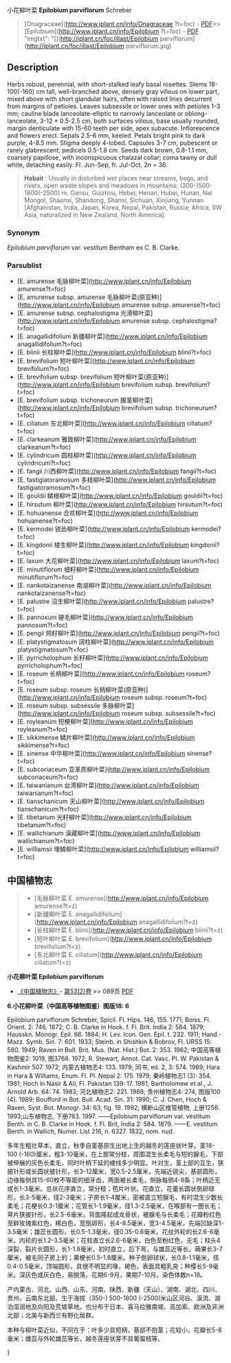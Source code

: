 小花柳叶菜 **Epilobium parviflorum** Schreber

> [Onagraceae](http://www.iplant.cn/info/Onagraceae ?t=foc) - [PDF](http://iplant.cn/foc/pdf/Onagraceae.pdf)>>[Epilobium](http://www.iplant.cn/info/Epilobium ?t=foc) - [PDF](http://www.iplant.cn/foc/pdf/Epilobium.pdf)
  "imgtxt": "[](http://iplant.cn/foc/illast/Epilobium parviflorum](http://iplant.cn/foc/illast/Epilobium parviflorum.jpg)

## Description

Herbs robust, perennial, with short-stalked leafy basal rosettes. Stems 18-100(-160) cm tall, well-branched above, densely gray villous on lower part, mixed above with short glandular hairs, often with raised lines decurrent from margins of petioles. Leaves subsessile or lower ones with petioles 1-3 mm; cauline blade lanceolate-elliptic to narrowly lanceolate or oblong-lanceolate, 3-12 × 0.5-2.5 cm, both surfaces villous, base usually rounded, margin denticulate with 15-60 teeth per side, apex subacute. Inflorescence and flowers erect. Sepals 2.5-6 mm, keeled. Petals bright pink to dark purple, 4-8.5 mm. Stigma deeply 4-lobed. Capsules 3-7 cm, pubescent or rarely glabrescent; pedicels 0.5-1.8 cm. Seeds dark brown, 0.8-1.1 mm, coarsely papillose, with inconspicuous chalazal collar; coma tawny or dull white, detaching easily. Fl. Jun-Sep, fr. Jul-Oct. 2*n* = 36.

> **Habait** : 
> Usually in disturbed wet places near streams, bogs, and rivers, open waste slopes and meadows in mountains; (300-)500-1800(-2500) m. Gansu, Guizhou, Hebei, Henan, Hubei, Hunan, Nei Mongol, Shaanxi, Shandong, Shanxi, Sichuan, Xinjiang, Yunnan [Afghanistan, India, Japan, Korea, Nepal, Pakistan, Russia; Africa, SW Asia, naturalized in New Zealand, North America].

### Synonym
*Epilobium parviflorum* var. *vestitum* Bentham ex C. B. Clarke.

### Parsublist

* [E.  amurense  毛脉柳叶菜](http://www.iplant.cn/info/Epilobium amurense?t=foc)
* [E.  amurense subsp. amurense  毛脉柳叶菜(原亚种)](http://www.iplant.cn/info/Epilobium amurense subsp. amurense?t=foc)
* [E.  amurense subsp. cephalostigma  光滑柳叶菜](http://www.iplant.cn/info/Epilobium amurense subsp. cephalostigma?t=foc)
* [E.  anagallidifolium  新疆柳叶菜](http://www.iplant.cn/info/Epilobium anagallidifolium?t=foc)
* [E.  blinii  长柱柳叶菜](http://www.iplant.cn/info/Epilobium blinii?t=foc)
* [E.  brevifolium  短叶柳叶菜](http://www.iplant.cn/info/Epilobium brevifolium?t=foc)
* [E.  brevifolium subsp. brevifolium  短叶柳叶菜(原亚种)](http://www.iplant.cn/info/Epilobium brevifolium subsp. brevifolium?t=foc)
* [E.  brevifolium subsp. trichoneurum  腺茎柳叶菜](http://www.iplant.cn/info/Epilobium brevifolium subsp. trichoneurum?t=foc)
* [E.  ciliatum  东北柳叶菜](http://www.iplant.cn/info/Epilobium ciliatum?t=foc)
* [E.  clarkeanum  雅致柳叶菜](http://www.iplant.cn/info/Epilobium clarkeanum?t=foc)
* [E.  cylindricum  圆柱柳叶菜](http://www.iplant.cn/info/Epilobium cylindricum?t=foc)
* [E.  fangii  川西柳叶菜](http://www.iplant.cn/info/Epilobium fangii?t=foc)
* [E.  fastigiatoramosum  多枝柳叶菜](http://www.iplant.cn/info/Epilobium fastigiatoramosum?t=foc)
* [E.  gouldii  鳞根柳叶菜](http://www.iplant.cn/info/Epilobium gouldii?t=foc)
* [E.  hirsutum  柳叶菜](http://www.iplant.cn/info/Epilobium hirsutum?t=foc)
* [E.  hohuanense  合欢柳叶菜](http://www.iplant.cn/info/Epilobium hohuanense?t=foc)
* [E.  kermodei  锐齿柳叶菜](http://www.iplant.cn/info/Epilobium kermodei?t=foc)
* [E.  kingdonii  矮生柳叶菜](http://www.iplant.cn/info/Epilobium kingdonii?t=foc)
* [E.  laxum  大花柳叶菜](http://www.iplant.cn/info/Epilobium laxum?t=foc)
* [E.  minutiflorum  细籽柳叶菜](http://www.iplant.cn/info/Epilobium minutiflorum?t=foc)
* [E.  nankotaizanense  南湖柳叶菜](http://www.iplant.cn/info/Epilobium nankotaizanense?t=foc)
* [E.  palustre  沼生柳叶菜](http://www.iplant.cn/info/Epilobium palustre?t=foc)
* [E.  pannosum  硬毛柳叶菜](http://www.iplant.cn/info/Epilobium pannosum?t=foc)
* [E.  pengii  网籽柳叶菜](http://www.iplant.cn/info/Epilobium pengii?t=foc)
* [E.  platystigmatosum  阔柱柳叶菜](http://www.iplant.cn/info/Epilobium platystigmatosum?t=foc)
* [E.  pyrricholophum  长籽柳叶菜](http://www.iplant.cn/info/Epilobium pyrricholophum?t=foc)
* [E.  roseum  长柄柳叶菜](http://www.iplant.cn/info/Epilobium roseum?t=foc)
* [E.  roseum subsp. roseum  长柄柳叶菜(原亚种)](http://www.iplant.cn/info/Epilobium roseum subsp. roseum?t=foc)
* [E.  roseum subsp. subsessile  多脉柳叶菜](http://www.iplant.cn/info/Epilobium roseum subsp. subsessile?t=foc)
* [E.  royleanum  短梗柳叶菜](http://www.iplant.cn/info/Epilobium royleanum?t=foc)
* [E.  sikkimense  鳞片柳叶菜](http://www.iplant.cn/info/Epilobium sikkimense?t=foc)
* [E.  sinense  中华柳叶菜](http://www.iplant.cn/info/Epilobium sinense?t=foc)
* [E.  subcoriaceum  亚革质柳叶菜](http://www.iplant.cn/info/Epilobium subcoriaceum?t=foc)
* [E.  taiwanianum  台湾柳叶菜](http://www.iplant.cn/info/Epilobium taiwanianum?t=foc)
* [E.  tianschanicum  天山柳叶菜](http://www.iplant.cn/info/Epilobium tianschanicum?t=foc)
* [E.  tibetanum  光籽柳叶菜](http://www.iplant.cn/info/Epilobium tibetanum?t=foc)
* [E.  wallichianum  滇藏柳叶菜](http://www.iplant.cn/info/Epilobium wallichianum?t=foc)
* [E.  williamsii  埋鳞柳叶菜](http://www.iplant.cn/info/Epilobium williamsii?t=foc)

## 中国植物志

> * [毛脉柳叶菜  E.  amurense](http://www.iplant.cn/info/Epilobium amurense?t=z)
> * [新疆柳叶菜  E.  anagallidifolium](http://www.iplant.cn/info/Epilobium anagallidifolium?t=z)
> * [长柱柳叶菜  E.  blinii](http://www.iplant.cn/info/Epilobium blinii?t=z)
> * [短叶柳叶菜  E.  brevifolium](http://www.iplant.cn/info/Epilobium brevifolium?t=z)
> * [东北柳叶菜  E.  ciliatum](http://www.iplant.cn/info/Epilobium ciliatum?t=z)

**小花柳叶菜 Epilobium parviflorum**

* [《中国植物志》](http://www.iplant.cn/frps)- [第53(2)卷](http://www.iplant.cn/frps/vol/53(2)) >> 089页 [PDF](http://www.iplant.cn/frps/pdf/53(2)/089.PDF)

**6.小花柳叶菜（中国高等植物图鉴）图版18: 6**

Epilobium parviflorum Schreber, Spicil. Fl. Hips. 146, 155. 1771; Boiss. Fl. Orient. 2: 746. 1872; C. B. Clarke in Hook. f. Fl. Brit. India 2: 584. 1879; Hausskn. Monogr. Epil. 66. 1884; H. Lev. Icon. Gen. Epil. t. 232. 1911; Hand.-Mazz. Symb. Sin. 7: 601. 1933; Steinb. in Shishkin & Bobrov, Fl. URSS 15: 580. 1949; Raven in Bull. Brit. Mus. (Nat. Hist.) Bot. 2: 353. 1962; 中国高等植物图鉴2: 1019, 图3768. 1972; R. Stewart, Annot. Cat. Vasc. Pl. W. Pakistan & Kashmir 507. 1972; 内蒙古植物志4: 133. 1979; 同书, ed. 2, 3: 574. 1989; Hara in Hara & Williams, Enum. Fl. Pl. Nepal 2: 175. 1979; 秦岭植物志1 (3): 354. 1981; Hoch in Nasir & Ali, Fl. Pakistan 139: 17. 1981; Bartholomew et al., J. Arnold Arb. 64: 74. 1983; 河北植物志2: 221. 1988; 贵州植物志4: 274, 图版100 (4). 1989; Boufford in Bot. Bull. Acad. Sin. 31: 1990; C. J. Chen, Hoch & Raven, Syst. Bot. Monogr. 34: 63, fig. 19. 1992; 横断山区维管植物, 上册1256. 1993;山东植物志, 下册783. 1997. ——Epilobium parviflorum var. vestitum Benth. in C. B. Clarke in Hook. f. Fl. Brit, India 2: 584. 1879. ——E. vestitum Benth. in Wallich, Numer. List 216, n. 6327. 1832, nom. nud.

多年生粗壮草本，直立，秋季自茎基部生出地上生的越冬的莲座状叶芽。茎18-100 (-160)厘米，粗3-10毫米，在上部常分枝，周围混生长柔毛与短的腺毛，下部被伸展的灰色长柔毛，同时叶柄下延的棱线多少明显。叶对生，茎上部的互生，狭披针形或长圆状披针形，长3-12厘米，宽0.5-2.5厘米，先端近锐尖，基部圆形，边缘每侧具15-60枚不等距的细牙齿，两面被长柔毛，侧脉每侧4-8条；叶柄近无或长1-3毫米。总状花序直立，常分枝；苞片叶状。花直立，花蕾长圆状倒卵球形，长3-5毫米，径2-3毫米；子房长1-4厘米，密被直立短腺毛，有时混生少数长柔毛；花梗长0.3-1厘米；花管长1-1.9毫米，径1.3-2.5毫米，在喉部有一圈长毛；萼片狭披针形，长2.5-6毫米，背面隆起成龙骨状，被腺毛与长柔毛；花瓣粉红色至鲜玫瑰紫红色，稀白色，宽倒卵形，长4-8.5毫米，宽3-4.5毫米，先端凹缺深1-3.5毫米；雄蕊长圆形，长0.5-1.3毫米，径0.35-0.6毫米，花丝外轮的长2.6-6毫米，内轮的长1.2-3.5毫米；花柱直立长2.6-6毫米，白色至粉红色，无毛；柱头4深裂，裂片长圆形，长1-1.8毫米，初时直立，后下弯，与雄蕊近等长。蒴果长3-7厘米，被毛同子房上的；果梗长0.5-1.8厘米。种子倒卵球状，长0.8-1.1毫米，径0.4-0.5毫米，顶端圆形，具很不明显的喙，褐色，表面具粗乳突；种缨长5-9毫米，深灰色或灰白色，易脱落。花期6-9月，果期7-10月。染色体数n=18。

产内蒙古、河北、山西、山东、河南、陕西、新疆（天山）、湖南、湖北、四川、贵州、云南东北部。生于海拔（350-) 500-1800 (-2500)米山区河谷、溪流、湖泊湿润地及向阳及荒坡草地。也分布于日本、喜马拉雅南坡、高加索、欧洲及非洲北部；北美与新西兰有野化居群。

本种与柳叶菜近似，不同在于：叶多少具短柄，基部不抱茎；花较小，花瓣长5-8毫米；雌蕊与外轮雄蕊等长，越冬莲座状芽不具葡匐枝等。

}